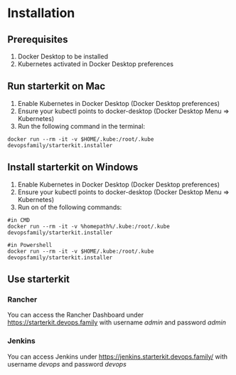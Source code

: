 # Installation

## Prerequisites

1. Docker Desktop to be installed
2. Kubernetes activated in Docker Desktop preferences

## Run starterkit on Mac

1. Enable Kubernetes in Docker Desktop (Docker Desktop preferences)
2. Ensure your kubectl points to docker-desktop (Docker Desktop Menu => Kubernetes)
3. Run the following command in the terminal:

`````
docker run --rm -it -v $HOME/.kube:/root/.kube devopsfamily/starterkit.installer
`````

## Install starterkit on Windows

1. Enable Kubernetes in Docker Desktop (Docker Desktop preferences)
2. Ensure your kubectl points to docker-desktop (Docker Desktop Menu => Kubernetes)
3. Run on of the following commands:

`````
#in CMD
docker run --rm -it -v %homepath%/.kube:/root/.kube devopsfamily/starterkit.installer
`````

`````
#in Powershell
docker run --rm -it -v $HOME/.kube:/root/.kube devopsfamily/starterkit.installer
`````

## Use starterkit

### Rancher

You can access the Rancher Dashboard under <https://starterkit.devops.family> with username _admin_ and password _admin_

### Jenkins

You can access Jenkins under <https://jenkins.starterkit.devops.family/> with username _devops_ and password _devops_
